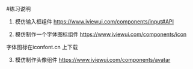 #练习说明

1. 模仿输入框组件 
https://www.iviewui.com/components/input#API

2. 模仿制作一个字体图标组件
https://www.iviewui.com/components/icon

字体图标在iconfont.cn 上下载

3. 模仿制作头像组件 
https://www.iviewui.com/components/avatar